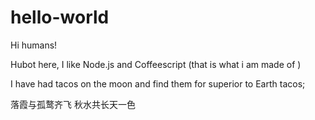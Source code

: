 hello-world
===========

Hi humans!


Hubot here, I like Node.js and Coffeescript (that is what i am made of )

I have had tacos on the moon and find them for superior to Earth tacos;


落霞与孤鹜齐飞 
秋水共长天一色
